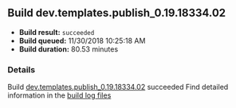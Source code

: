 ## Build dev.templates.publish_0.19.18334.02
- **Build result:** `succeeded`
- **Build queued:** 11/30/2018 10:25:18 AM
- **Build duration:** 80.53 minutes
### Details
Build [dev.templates.publish_0.19.18334.02](https://winappstudio.visualstudio.com/web/build.aspx?pcguid=a4ef43be-68ce-4195-a619-079b4d9834c2&builduri=vstfs%3a%2f%2f%2fBuild%2fBuild%2f26649) succeeded
Find detailed information in the [build log files](https://uwpctdiags.blob.core.windows.net/buildlogs/dev.templates.publish_0.19.18334.02_logs.zip)
